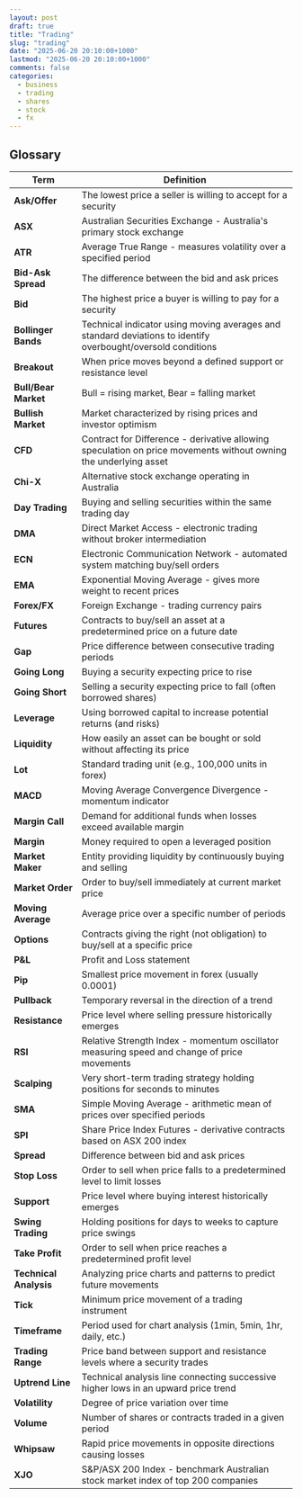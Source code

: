 ```yaml
---
layout: post
draft: true
title: "Trading"
slug: "trading"
date: "2025-06-20 20:10:00+1000"
lastmod: "2025-06-20 20:10:00+1000"
comments: false
categories:
  - business
  - trading
  - shares
  - stock
  - fx
---
```


## Glossary

| Term                   | Definition                                                                                                       |
| ---------------------- | ---------------------------------------------------------------------------------------------------------------- |
| **Ask/Offer**          | The lowest price a seller is willing to accept for a security                                                    |
| **ASX**                | Australian Securities Exchange - Australia's primary stock exchange                                              |
| **ATR**                | Average True Range - measures volatility over a specified period                                                 |
| **Bid-Ask Spread**     | The difference between the bid and ask prices                                                                    |
| **Bid**                | The highest price a buyer is willing to pay for a security                                                       |
| **Bollinger Bands**    | Technical indicator using moving averages and standard deviations to identify overbought/oversold conditions     |
| **Breakout**           | When price moves beyond a defined support or resistance level                                                    |
| **Bull/Bear Market**   | Bull = rising market, Bear = falling market                                                                      |
| **Bullish Market**     | Market characterized by rising prices and investor optimism                                                      |
| **CFD**                | Contract for Difference - derivative allowing speculation on price movements without owning the underlying asset |
| **Chi-X**              | Alternative stock exchange operating in Australia                                                                |
| **Day Trading**        | Buying and selling securities within the same trading day                                                        |
| **DMA**                | Direct Market Access - electronic trading without broker intermediation                                          |
| **ECN**                | Electronic Communication Network - automated system matching buy/sell orders                                     |
| **EMA**                | Exponential Moving Average - gives more weight to recent prices                                                  |
| **Forex/FX**           | Foreign Exchange - trading currency pairs                                                                        |
| **Futures**            | Contracts to buy/sell an asset at a predetermined price on a future date                                         |
| **Gap**                | Price difference between consecutive trading periods                                                             |
| **Going Long**         | Buying a security expecting price to rise                                                                        |
| **Going Short**        | Selling a security expecting price to fall (often borrowed shares)                                               |
| **Leverage**           | Using borrowed capital to increase potential returns (and risks)                                                 |
| **Liquidity**          | How easily an asset can be bought or sold without affecting its price                                            |
| **Lot**                | Standard trading unit (e.g., 100,000 units in forex)                                                             |
| **MACD**               | Moving Average Convergence Divergence - momentum indicator                                                       |
| **Margin Call**        | Demand for additional funds when losses exceed available margin                                                  |
| **Margin**             | Money required to open a leveraged position                                                                      |
| **Market Maker**       | Entity providing liquidity by continuously buying and selling                                                    |
| **Market Order**       | Order to buy/sell immediately at current market price                                                            |
| **Moving Average**     | Average price over a specific number of periods                                                                  |
| **Options**            | Contracts giving the right (not obligation) to buy/sell at a specific price                                      |
| **P&L**                | Profit and Loss statement                                                                                        |
| **Pip**                | Smallest price movement in forex (usually 0.0001)                                                                |
| **Pullback**           | Temporary reversal in the direction of a trend                                                                   |
| **Resistance**         | Price level where selling pressure historically emerges                                                          |
| **RSI**                | Relative Strength Index - momentum oscillator measuring speed and change of price movements                      |
| **Scalping**           | Very short-term trading strategy holding positions for seconds to minutes                                        |
| **SMA**                | Simple Moving Average - arithmetic mean of prices over specified periods                                         |
| **SPI**                | Share Price Index Futures - derivative contracts based on ASX 200 index                                          |
| **Spread**             | Difference between bid and ask prices                                                                            |
| **Stop Loss**          | Order to sell when price falls to a predetermined level to limit losses                                          |
| **Support**            | Price level where buying interest historically emerges                                                           |
| **Swing Trading**      | Holding positions for days to weeks to capture price swings                                                      |
| **Take Profit**        | Order to sell when price reaches a predetermined profit level                                                    |
| **Technical Analysis** | Analyzing price charts and patterns to predict future movements                                                  |
| **Tick**               | Minimum price movement of a trading instrument                                                                   |
| **Timeframe**          | Period used for chart analysis (1min, 5min, 1hr, daily, etc.)                                                    |
| **Trading Range**      | Price band between support and resistance levels where a security trades                                         |
| **Uptrend Line**       | Technical analysis line connecting successive higher lows in an upward price trend                               |
| **Volatility**         | Degree of price variation over time                                                                              |
| **Volume**             | Number of shares or contracts traded in a given period                                                           |
| **Whipsaw**            | Rapid price movements in opposite directions causing losses                                                      |
| **XJO**                | S&P/ASX 200 Index - benchmark Australian stock market index of top 200 companies                                 |
